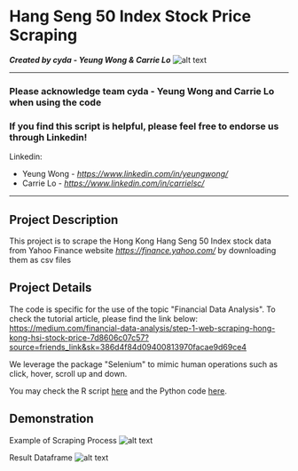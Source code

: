 # Hang Seng 50 Index Stock Price Scraping
*<b>Created by cyda - Yeung Wong & Carrie Lo</b>*
![alt text](https://2.bp.blogspot.com/-JDCofS2Pvic/WxQCv_XstyI/AAAAAAAAABM/rWHKnG4ItnMULgmO_tWAuGTNL6kAexJlACK4BGAYYCw/s1000/tight%2Bbanner.png)

---------------------------------------------------------------------------------------------
### Please acknowledge <b>team cyda - Yeung Wong and Carrie Lo</b> when using the code

### If you find this script is helpful, please feel free to endorse us through Linkedin!
Linkedin:

* Yeung Wong - *https://www.linkedin.com/in/yeungwong/*
* Carrie Lo - *https://www.linkedin.com/in/carrielsc/*
---------------------------------------------------------------------------------------------
## Project Description
This project is to scrape the Hong Kong Hang Seng 50 Index stock data from Yahoo Finance website *https://finance.yahoo.com/* by downloading them as csv files

## Project Details
The code is specific for the use of the topic "Financial Data Analysis".
To check the tutorial article, please find the link below:
https://medium.com/financial-data-analysis/step-1-web-scraping-hong-kong-hsi-stock-price-7d8606c07c57?source=friends_link&sk=386d4f84d09400813970facae9d69ce4

We leverage the package "Selenium" to mimic human operations such as click, hover, scroll up and down.

You may check the R script [here](https://github.com/cydalytics/Stock_Price_Scraping/blob/master/R_Stock_Price_Scraping.R) and the Python code [here](https://htmlpreview.github.io/?https://raw.githubusercontent.com/cydalytics/Stock_Price_Scraping/master/Python_Stock_Price_Scraping.html).

## Demonstration
Example of Scraping Process
![alt text](https://miro.medium.com/max/1400/1*ylgrDDCbMOpg1Uk8VabvAw.gif)

Result Dataframe
![alt text](https://miro.medium.com/max/2000/1*kvBUrz4tgRxQQVZV2oCz4Q.jpeg)
